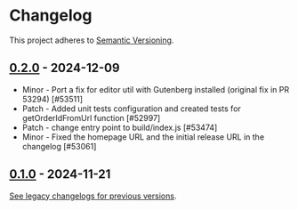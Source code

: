 # Changelog 

This project adheres to [Semantic Versioning](https://semver.org/spec/v2.0.0.html).

## [0.2.0](https://www.npmjs.com/package/@woocommerce/e2e-utils-playwright/v/0.2.0) - 2024-12-09 

-   Minor - Port a fix for editor util with Gutenberg installed (original fix in PR 53294) [#53511]
-   Patch - Added unit tests configuration and created tests for getOrderIdFromUrl function [#52997]
-   Patch - change entry point to build/index.js [#53474]
-   Minor - Fixed the homepage URL and the initial release URL in the changelog [#53061]

## [0.1.0](https://www.npmjs.com/package/@woocommerce/e2e-utils-playwright/v/0.1.0) - 2024-11-21

[See legacy changelogs for previous versions](https://github.com/woocommerce/woocommerce/blob/68581955106947918d2b17607a01bdfdf22288a9/packages/js/e2e-utils-playwright/CHANGELOG.md).
